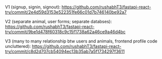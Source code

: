 V1 (signup, signin, signout): https://github.com/rushabhT3/fastapi-react-try/commit/2e4d59d3153e522351fe66c01d7b746140be92a7


V2 (separate animal, user forms; separate databses): https://github.com/rushabhT3/fastapi-react-try/commit/9be1d478f60318c9c15f1738a62a46ce9a46d4bc


V3 (many to many relationship btw users and animals, frontend profile code uncluttered): https://github.com/rushabhT3/fastapi-react-try/commit/c8d2d707cb54094ec13b35ab7a5f1734297f3611

